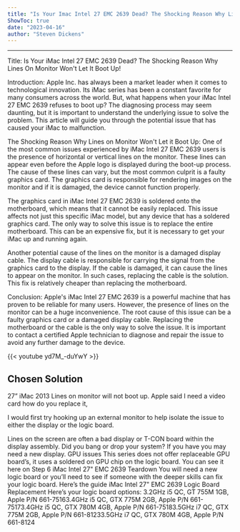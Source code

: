 ```yaml
---
title: "Is Your Imac Intel 27 EMC 2639 Dead? The Shocking Reason Why Lines On Monitor Won't Let It Boot Up!"
ShowToc: true 
date: "2023-04-16"
author: "Steven Dickens"
---
```

*****
Title: Is Your iMac Intel 27 EMC 2639 Dead? The Shocking Reason Why Lines On Monitor Won't Let It Boot Up!

Introduction:
Apple Inc. has always been a market leader when it comes to technological innovation. Its iMac series has been a constant favorite for many consumers across the world. But, what happens when your iMac Intel 27 EMC 2639 refuses to boot up? The diagnosing process may seem daunting, but it is important to understand the underlying issue to solve the problem. This article will guide you through the potential issue that has caused your iMac to malfunction.

The Shocking Reason Why Lines on Monitor Won't Let it Boot Up:
One of the most common issues experienced by iMac Intel 27 EMC 2639 users is the presence of horizontal or vertical lines on the monitor. These lines can appear even before the Apple logo is displayed during the boot-up process. The cause of these lines can vary, but the most common culprit is a faulty graphics card. The graphics card is responsible for rendering images on the monitor and if it is damaged, the device cannot function properly.

The graphics card in iMac Intel 27 EMC 2639 is soldered onto the motherboard, which means that it cannot be easily replaced. This issue affects not just this specific iMac model, but any device that has a soldered graphics card. The only way to solve this issue is to replace the entire motherboard. This can be an expensive fix, but it is necessary to get your iMac up and running again.

Another potential cause of the lines on the monitor is a damaged display cable. The display cable is responsible for carrying the signal from the graphics card to the display. If the cable is damaged, it can cause the lines to appear on the monitor. In such cases, replacing the cable is the solution. This fix is relatively cheaper than replacing the motherboard.

Conclusion:
Apple's iMac Intel 27 EMC 2639 is a powerful machine that has proven to be reliable for many users. However, the presence of lines on the monitor can be a huge inconvenience. The root cause of this issue can be a faulty graphics card or a damaged display cable. Replacing the motherboard or the cable is the only way to solve the issue. It is important to contact a certified Apple technician to diagnose and repair the issue to avoid any further damage to the device.

{{< youtube yd7M_-duYwY >}} 



## Chosen Solution
 27” iMac 2013
Lines on monitor will not boot up.  Apple said I need a video card how do you replace it,

 I would first try hooking up an external monitor to help isolate the issue to either the display or the logic board.

 Lines on the screen are often a bad display or T-CON board within the display assembly. Did you bang or drop your system? If you have you may need a new display.
GPU issues
This series does not offer replaceable GPU board’s, it uses a soldered on GPU chip on the logic board. You can see it here on Step 6 iMac Intel 27" EMC 2639 Teardown
You will need a new logic board or you’ll need to see if someone with the deeper skills can fix your logic board. Here’s the guide iMac Intel 27" EMC 2639 Logic Board Replacement
Here’s your logic board options:
3.2GHz i5 QC, GT 755M 1GB, Apple P/N 661-75163.4GHz i5 QC, GTX 775M 2GB, Apple P/N 661-75173.4GHz i5 QC, GTX 780M 4GB, Apple P/N 661-75183.5GHz i7 QC, GTX 775M 2GB, Apple P/N 661-81233.5GHz i7 QC, GTX 780M 4GB, Apple P/N 661-8124





